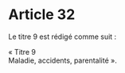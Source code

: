 # Article 32

Le titre 9 est rédigé comme suit : 

« Titre 9   
Maladie, accidents, parentalité ».

